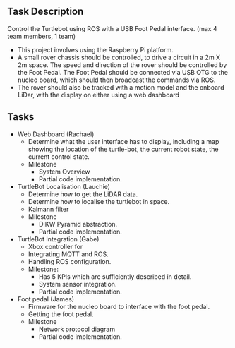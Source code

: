 ## Task Description

Control the Turtlebot using ROS with a USB Foot Pedal interface. (max 4 team members, 1 team)
- This project involves using the Raspberry Pi platform.
- A small rover chassis should be controlled, to drive a circuit in a 2m X 2m space. The speed and direction of the rover should be controlled by the Foot Pedal. The Foot Pedal should be connected via USB OTG to the nucleo board, which should then broadcast the commands via ROS.
- The rover should also be tracked with a motion model and the onboard LiDar, with the display on either using a web dashboard

## Tasks

- Web Dashboard (Rachael)
    - Determine what the user interface has to display, including a map showing the location of the turtle-bot, the current robot state, the current control state.
    - Milestone
        - System Overview
        - Partial code implementation.
- TurtleBot Localisation (Lauchie)
    - Determine how to get the LiDAR data.
    - Determine how to localise the turtlebot in space.
    - Kalmann filter
    - Milestone
        - DIKW Pyramid abstraction.
        - Partial code implementation.
- TurtleBot Integration (Gabe)
    - Xbox controller for 
    - Integrating MQTT and ROS.
    - Handling ROS configuration.
    - Milestone:
        - Has 5 KPIs which are sufficiently described in detail.
        - System sensor integration.
        - Partial code implementation.
- Foot pedal (James)
    - Firmware for the nucleo board to interface with the foot pedal.
    - Getting the foot pedal.
    - Milestone
        - Network protocol diagram
        - Partial code implementation.
